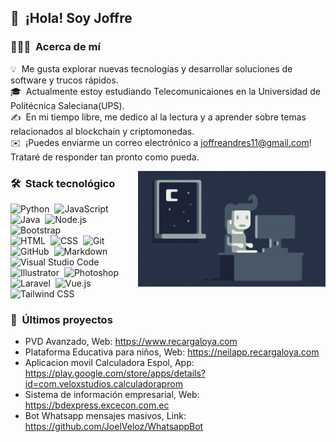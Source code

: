 ## 👋 &nbsp;¡Hola! Soy Joffre

### 👨🏻‍💻 &nbsp;Acerca de mí

💡 &nbsp;Me gusta explorar nuevas tecnologías y desarrollar soluciones de software y trucos rápidos.\
🎓 &nbsp;Actualmente estoy estudiando Telecomunicaiones en la Universidad de Politécnica Saleciana(UPS).\
✍️ &nbsp;En mi tiempo libre, me dedico al la lectura y a aprender sobre temas relacionados al blockchain y criptomonedas.\
✉️ &nbsp;¡Puedes enviarme un correo electrónico a joffreandres11@gmail.com! Trataré de responder tan pronto como pueda.


<img alt="Night Coding" src="https://raw.githubusercontent.com/AVS1508/AVS1508/master/assets/Night-Coding.gif" align="right"/>

### 🛠 &nbsp;Stack tecnológico

![Python](https://img.shields.io/badge/-Python-05122A?style=flat&logo=python)&nbsp;
![JavaScript](https://img.shields.io/badge/-JavaScript-05122A?style=flat&logo=javascript)&nbsp;
![Java](https://img.shields.io/badge/-Java-05122A?style=flat&logo=Java&logoColor=FFA518)&nbsp;
![Node.js](https://img.shields.io/badge/-Node.js-05122A?style=flat&logo=node.js)&nbsp;
![Bootstrap](https://img.shields.io/badge/-Bootstrap-05122A?style=flat&logo=bootstrap&logoColor=563D7C)\
![HTML](https://img.shields.io/badge/-HTML-05122A?style=flat&logo=HTML5)&nbsp;
![CSS](https://img.shields.io/badge/-CSS-05122A?style=flat&logo=CSS3&logoColor=1572B6)&nbsp;
![Git](https://img.shields.io/badge/-Git-05122A?style=flat&logo=git)&nbsp;
![GitHub](https://img.shields.io/badge/-GitHub-05122A?style=flat&logo=github)&nbsp;
![Markdown](https://img.shields.io/badge/-Markdown-05122A?style=flat&logo=markdown)\
![Visual Studio Code](https://img.shields.io/badge/-Visual%20Studio%20Code-05122A?style=flat&logo=visual-studio-code&logoColor=007ACC)&nbsp;
![Illustrator](https://img.shields.io/badge/-Illustrator-05122A?style=flat&logo=adobe-illustrator)&nbsp;
![Photoshop](https://img.shields.io/badge/-Photoshop-05122A?style=flat&logo=adobe-photoshop)&nbsp;
![Laravel](https://img.shields.io/badge/-Laravel-05122A?style=flat&logo=laravel)&nbsp;
![Vue.js](https://img.shields.io/badge/-Vue.js-05122A?style=flat&logo=vue.js)&nbsp;
![Tailwind CSS](https://img.shields.io/badge/-Tailwind%20CSS-05122A?style=flat&logo=tailwind-css)&nbsp;


### 🧩 &nbsp;Últimos proyectos

- PVD Avanzado, Web: https://www.recargaloya.com
- Plataforma Educativa para niños, Web: https://neilapp.recargaloya.com
- Aplicacion movil Calculadora Espol, App: https://play.google.com/store/apps/details?id=com.veloxstudios.calculadoraprom
- Sistema de información empresarial, Web: https://bdexpress.excecon.com.ec
- Bot Whatsapp mensajes masivos, Link: https://github.com/JoelVeloz/WhatsappBot
